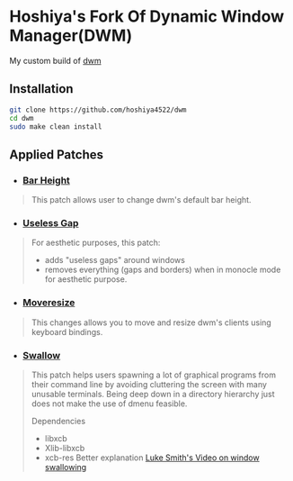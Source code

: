 # Hoshiya's Fork Of Dynamic Window Manager(DWM)
My custom build of [dwm](https://dwm.suckless.org)

## Installation
```bash
git clone https://github.com/hoshiya4522/dwm
cd dwm
sudo make clean install
```

## Applied Patches
- ### [Bar Height](https://dwm.suckless.org/patches/bar_height)
> This patch allows user to change dwm's default bar height.
- ### [Useless Gap](https://dwm.suckless.org/patches/uselessgap)
> For aesthetic purposes, this patch:
> - adds "useless gaps" around windows
> - removes everything (gaps and borders) when in monocle mode for aesthetic purpose.
- ### [Moveresize](https://dwm.suckless.org/patches/moveresize)
> This changes allows you to move and resize dwm's clients using keyboard bindings.
- ### [Swallow](https://dwm.suckless.org/patches/swallow)
> This patch helps users spawning a lot of graphical programs from their command line by avoiding cluttering the screen with many unusable terminals. Being deep down in a directory hierarchy just does not make the use of dmenu feasible.
>
> Dependencies
> - libxcb
> - Xlib-libxcb
> - xcb-res
Better explanation [Luke Smith's Video on window swallowing](https://youtube.com/watch?v=92uo5OBOKfY)
